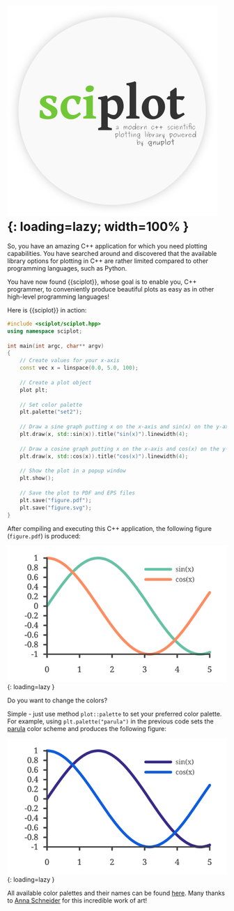 # ![sciplot](img/logo.svg){: loading=lazy; width=100% }

<!-- # Overview -->

So, you have an amazing C++ application for which you need plotting capabilities. You have searched around and discovered that the available library options for plotting in C++ are rather limited compared to other programming languages, such as Python.

You have now found {{sciplot}}, whose goal is to enable you, C++ programmer, to conveniently produce beautiful plots as easy as in other high-level programming languages!

Here is {{sciplot}} in action:

```c++
#include <sciplot/sciplot.hpp>
using namespace sciplot;

int main(int argc, char** argv)
{
    // Create values for your x-axis
    const vec x = linspace(0.0, 5.0, 100);

    // Create a plot object
    plot plt;

    // Set color palette
    plt.palette("set2");

    // Draw a sine graph putting x on the x-axis and sin(x) on the y-axis
    plt.draw(x, std::sin(x)).title("sin(x)").linewidth(4);

    // Draw a cosine graph putting x on the x-axis and cos(x) on the y-axis
    plt.draw(x, std::cos(x)).title("cos(x)").linewidth(4);

    // Show the plot in a popup window
    plt.show();

    // Save the plot to PDF and EPS files
    plt.save("figure.pdf");
    plt.save("figure.svg");
}
```

After compiling and executing this C++ application, the following figure (`figure.pdf`) is produced:

![Plotting sin(x) and cos(x)](img/home/demo-figure-palette-set2.svg){: loading=lazy }

Do you want to change the colors?

Simple - just use method `plot::palette` to set your preferred color palette. For example, using `plt.palette("parula")` in the previous code sets the [parula](https://www.mathworks.com/help/matlab/ref/parula.html) color scheme and produces the following figure:

![Plotting sin(x) and cos(x)](img/home/demo-figure-palette-parula.svg){: loading=lazy }

All available color palettes and their names can be found [here][gnuplot-palettes]. Many thanks to [Anna Schneider][AnnaSchneider] for this incredible work of art!

[gnuplot-palettes]: https://github.com/sciplot/gnuplot-palettes
[AnnaSchneider]: https://github.com/aschn
